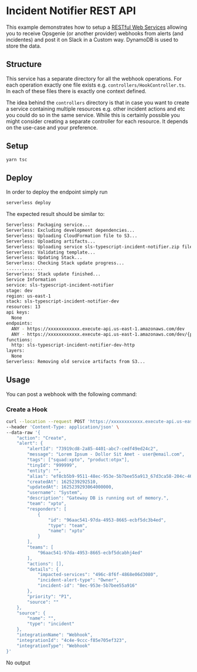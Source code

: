 # Incident Notifier REST API

This example demonstrates how to setup a [RESTful Web Services](https://en.wikipedia.org/wiki/Representational_state_transfer#Applied_to_web_services) allowing you to receive Opsgenie (or another provider) webhooks from alerts (and incidentes) and post it on Slack in a Custom way. DynamoDB is used to store the data. 

## Structure

This service has a separate directory for all the webhook operations. For each operation exactly one file exists e.g. `controllers/HookController.ts`. In each of these files there is exactly one context defined.

The idea behind the `controllers` directory is that in case you want to create a service containing multiple resources e.g. other incident actions and etc you could do so in the same service. While this is certainly possible you might consider creating a separate controller for each resource. It depends on the use-case and your preference.


## Setup

```bash
yarn tsc
```

## Deploy

In order to deploy the endpoint simply run

```bash
serverless deploy
```

The expected result should be similar to:

```bash
Serverless: Packaging service...
Serverless: Excluding development dependencies...
Serverless: Uploading CloudFormation file to S3...
Serverless: Uploading artifacts...
Serverless: Uploading service sls-typescript-incident-notifier.zip file to S3 (1.37 MB)...
Serverless: Validating template...
Serverless: Updating Stack...
Serverless: Checking Stack update progress...
..............
Serverless: Stack update finished...
Service Information
service: sls-typescript-incident-notifier
stage: dev
region: us-east-1
stack: sls-typescript-incident-notifier-dev
resources: 13
api keys:
  None
endpoints:
  ANY - https://xxxxxxxxxxxx.execute-api.us-east-1.amazonaws.com/dev
  ANY - https://xxxxxxxxxxxx.execute-api.us-east-1.amazonaws.com/dev/{proxy+}
functions:
  http: sls-typescript-incident-notifier-dev-http
layers:
  None
Serverless: Removing old service artifacts from S3...

```

## Usage

You can post a webhook with the following command:

### Create a Hook

```bash
curl --location --request POST 'https://xxxxxxxxxxxx.execute-api.us-east-1.amazonaws.com/dev/incident' \
--header 'Content-Type: application/json' \
--data-raw '{
    "action": "Create",
    "alert": {
        "alertId": "73919cd8-2a85-4401-abc7-cedf49ed24c2",
        "message": "Lorem Ipsum - Dollor Sit Amet - user@email.com",
        "tags": ["squad:xpto", "product:otpx"],
        "tinyId": "999999",
        "entity": "",
        "alias": "ef8cb5b9-9511-48ec-953e-5b7bee55a913_67d3ca58-204c-4606-9d2e-89a9bdb3caa6",
        "createdAt": 1625239292510,
        "updatedAt": 1625239293064000000,
        "username": "System",
        "description": "Gateway DB is running out of memory.",
        "team": "xpto",
        "responders": [
            {
                "id": "96aac541-97da-4953-8665-ecbf5dc3b4ed",
                "type": "team",
                "name": "xpto"
            }
        ],
        "teams": [
            "96aac541-97da-4953-8665-ecbf5dcabhj4ed"
        ],
        "actions": [],
        "details": {
            "impacted-services": "496c-8f6f-4868e06d3080",
            "incident-alert-type": "Owner",
            "incident-id": "8ec-953e-5b7bee55a916"
        },
        "priority": "P1",
        "source": ""
    },
    "source": {
        "name": "",
        "type": "incident"
    },
    "integrationName": "Webhook",
    "integrationId": "4c4e-9ccc-f85e705ef323",
    "integrationType": "Webhook"
}'
```

No output